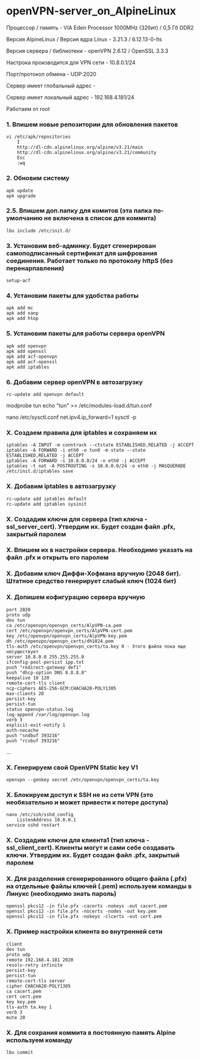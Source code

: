 # openVPN-server_on_AlpineLinux

Процессор / память - VIA Eden Processor 1000MHz (32бит) / 0,5 Гб DDR2

Версия AlpineLinux / Версия ядра Linux - 3.21.3 / 6.12.13-0-lts

Версия сервера / библиотеки - openVPN 2.6.12 / OpenSSL 3.3.3

Настрока производится для VPN сети - 10.8.0.1/24

Порт/протокол обмена - UDP:2020

Сервер имеет глобальный адрес - 

Сервер имеет локальный адрес - 192.168.4.181/24

Работаем от root

### 1. Впишем новые репозитории для обновления пакетов
```
vi /etc/apk/repositories
	I
	http://dl-cdn.alpinelinux.org/alpine/v3.21/main
	http://dl-cdn.alpinelinux.org/alpine/v3.21/community
	Esc
	:wq
 ```

### 2. Обновим систему
```
apk update
apk upgrade
```

### 2.5. Впишем доп.папку для комитов (эта папка по-умолчанию не включена в список для коммита)
```
lbu include /etc/init.d/
```

### 3. Установим веб-админку. Будет сгенерирован самоподписанный сертификат для шифрования соединения. Работает только по протоколу httpS (без перенарпавления)
```
setup-acf
```

### 4. Установим пакеты для удобства работы
```
apk add mc
apk add nanp
apk add htop
```

### 5. Установим пакеты для работы сервера openVPN
```
apk add openvpn
apk add openssl
apk add acf-openvpn
apk add acf-openssl
apk add iptables
```

### 6. Добавим сервер openVPN в автозагрузку
```
rc-update add openvpn default
```

modprobe tun
echo "tun" >> /etc/modules-load.d/tun.conf


nano /etc/sysctl.conf
	net.ipv4.ip_forward=1
sysctl -p

### X. Создаем правила для iptables и сохраняем их
```
iptables -A INPUT -m conntrack --ctstate ESTABLISHED,RELATED -j ACCEPT
iptables -A FORWARD -i eth0 -o tun0 -m state --state ESTABLISHED,RELATED -j ACCEPT
iptables -A FORWARD -s 10.8.0.0/24 -o eth0 -j ACCEPT
iptables -t nat -A POSTROUTING -s 10.8.0.0/24 -o eth0 -j MASQUERADE
/etc/init.d/iptables save
```

### X. Добавим iptables в автозагрузку
```
rc-update add iptables default
rc-update add iptables sysinit
```

### X. Создадим ключи для сервера (тип ключа - ssl_server_cert). Утвердим их. Будет создан файл .pfx, закрытый паролем
### X. Впишем их в настройки сервера. Необходимо указать на файл .pfx и открыть его паролем
### X. Добавим ключ Диффи-Хофмана вручную (2048 бит). Штатное средство генерирует слабый ключ (1024 бит)
### X. Допишем кофигурацию сервера вручную
```
port 2020
proto udp
dev tun
ca /etc/openvpn/openvpn_certs/AlpVPN-ca.pem
cert /etc/openvpn/openvpn_certs/AlpVPN-cert.pem
key /etc/openvpn/openvpn_certs/AlpVPN-key.pem
dh /etc/openvpn/openvpn_certs/dh1024.pem
tls-auth /etc/openvpn/openvpn_certs/ta.key 0 - Этого файла пока еще несуществует
server 10.8.0.0 255.255.255.0
ifconfig-pool-persist ipp.txt
push "redirect-gateway def1"
push "dhcp-option DNS 8.8.8.8"
keepalive 10 120
remote-cert-tls client
ncp-ciphers AES-256-GCM:CHACHA20-POLY1305
max-clients 20
persist-key
persist-tun
status openvpn-status.log
log-append /var/log/openvpn.log
verb 3
explicit-exit-notify 1
auth-nocache
push "sndbuf 393216"
push "rcvbuf 393216"
```

...

### X. Генерируем свой OpenVPN Static key V1
```
openvpn --genkey secret /etc/openvpn/openvpn_certs/ta.key
```

### X. Блокируем доступ к SSH не из сети VPN (это необязательно и может привести к потере доступа) 
```
nano /etc/ssh/sshd_config
	ListenAddress 10.8.0.1
service sshd restart
```

### X. Создадим ключи для клиента1 (тип ключа - ssl_client_cert). Клиенты могут и сами себе создавать ключи. Утвердим их. Будет создан файл .pfx, закрытый паролем

### X. Для разделения сгенерированного общего файла (.pfx) на отдельные файлы ключей (.pem) используем команды в Линукс (необходимо знать пароль)
```
openssl pkcs12 -in file.pfx -cacerts -nokeys -out cacert.pem
openssl pkcs12 -in file.pfx -nocerts -nodes -out key.pem
openssl pkcs12 -in file.pfx -nokeys -clcerts -out cert.pem
```

### X. Пример настройки клиента во внутренней сети
```
client
dev tun
proto udp
remote 192.168.4.181 2020
resolv-retry infinite
persist-key
persist-tun
remote-cert-tls server
cipher CHACHA20-POLY1305
ca cacert.pem
cert cert.pem
key key.pem
tls-auth ta.key 1
verb 3 
mute 20
```

### X. Для сохрания коммита в постоянную память Alpine используем команду
```
lbu commit
```
